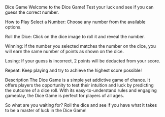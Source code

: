 
Dice Game
Welcome to the Dice Game! Test your luck and see if you can guess the correct number.

How to Play
Select a Number: Choose any number from the available options.

Roll the Dice: Click on the dice image to roll it and reveal the number.

Winning: If the number you selected matches the number on the dice, you will earn the same number of points as shown on the dice.

Losing: If your guess is incorrect, 2 points will be deducted from your score.

Repeat: Keep playing and try to achieve the highest score possible!

Description
The Dice Game is a simple yet addictive game of chance. It offers players the opportunity to test their intuition and luck by predicting the outcome of a dice roll. With its easy-to-understand rules and engaging gameplay, the Dice Game is perfect for players of all ages.

So what are you waiting for? Roll the dice and see if you have what it takes to be a master of luck in the Dice Game!




